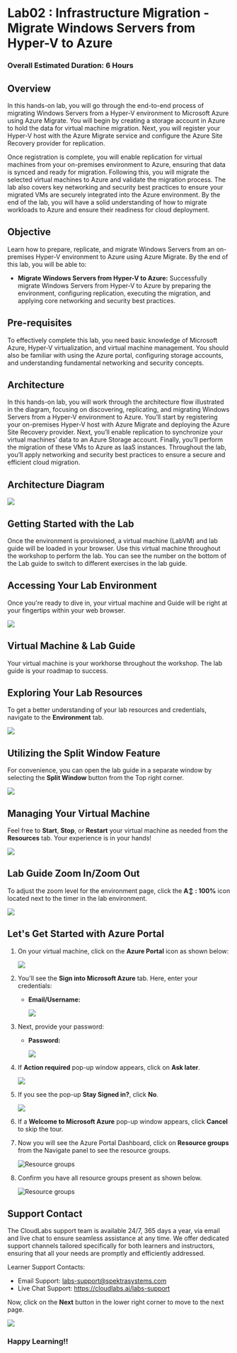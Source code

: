 # Lab02 : Infrastructure Migration - Migrate Windows Servers from Hyper-V to Azure

### Overall Estimated Duration: 6 Hours

## Overview
In this hands-on lab, you will go through the end-to-end process of migrating Windows Servers from a Hyper-V environment to Microsoft Azure using Azure Migrate. You will begin by creating a storage account in Azure to hold the data for virtual machine migration. Next, you will register your Hyper-V host with the Azure Migrate service and configure the Azure Site Recovery provider for replication.

Once registration is complete, you will enable replication for virtual machines from your on-premises environment to Azure, ensuring that data is synced and ready for migration. Following this, you will migrate the selected virtual machines to Azure and validate the migration process. The lab also covers key networking and security best practices to ensure your migrated VMs are securely integrated into the Azure environment. By the end of the lab, you will have a solid understanding of how to migrate workloads to Azure and ensure their readiness for cloud deployment.

## Objective
Learn how to prepare, replicate, and migrate Windows Servers from an on-premises Hyper-V environment to Azure using Azure Migrate. By the end of this lab, you will be able to:

- **Migrate Windows Servers from Hyper-V to Azure:** Successfully migrate Windows Servers from Hyper-V to Azure by preparing the environment, configuring replication, executing the migration, and applying core networking and security best practices.

## Pre-requisites
To effectively complete this lab, you need basic knowledge of Microsoft Azure, Hyper-V virtualization, and virtual machine management. You should also be familiar with using the Azure portal, configuring storage accounts, and understanding fundamental networking and security concepts.

## Architecture
In this hands-on lab, you will work through the architecture flow illustrated in the diagram, focusing on discovering, replicating, and migrating Windows Servers from a Hyper-V environment to Azure. You’ll start by registering your on-premises Hyper-V host with Azure Migrate and deploying the Azure Site Recovery provider. Next, you’ll enable replication to synchronize your virtual machines’ data to an Azure Storage account. Finally, you’ll perform the migration of these VMs to Azure as IaaS instances. Throughout the lab, you’ll apply networking and security best practices to ensure a secure and efficient cloud migration.

## Architecture Diagram 

   ![](./Images/akArch2.png)

## Getting Started with the Lab
Once the environment is provisioned, a virtual machine (LabVM) and lab guide will be loaded in your browser. Use this virtual machine throughout the workshop to perform the lab. You can see the number on the bottom of the Lab guide to switch to different exercises in the lab guide.

## Accessing Your Lab Environment
 
Once you're ready to dive in, your virtual machine and Guide will be right at your fingertips within your web browser.

   ![](./Images/30052025(1)new1.png)

## Virtual Machine & Lab Guide
 
Your virtual machine is your workhorse throughout the workshop. The lab guide is your roadmap to success.
 
## Exploring Your Lab Resources
 
To get a better understanding of your lab resources and credentials, navigate to the **Environment** tab.

   ![](./Images/30052025(2)new.png)
 
## Utilizing the Split Window Feature
 
For convenience, you can open the lab guide in a separate window by selecting the **Split Window** button from the Top right corner.
 
   ![](./Images/30052025(3)new.png)
 
## Managing Your Virtual Machine
 
Feel free to **Start**, **Stop**, or **Restart** your virtual machine as needed from the **Resources** tab. Your experience is in your hands!
 
  ![](./Images/30052025(4)new.png)

## Lab Guide Zoom In/Zoom Out

To adjust the zoom level for the environment page, click the **A↕ : 100%** icon located next to the timer in the lab environment.

   ![](./Images/30052025(5)new.png)
 
## Let's Get Started with Azure Portal
 
1. On your virtual machine, click on the **Azure Portal** icon as shown below:
 
    ![](./Images/GS1new.png)
 
2. You'll see the **Sign into Microsoft Azure** tab. Here, enter your credentials:
 
   - **Email/Username:** <inject key="AzureAdUserEmail"></inject>
 
      ![](./Images/GS2new.png)
 
3. Next, provide your password:
 
   - **Password:** <inject key="AzureAdUserPassword"></inject>
 
      ![](./Images/GS3new.png)

4. If **Action required** pop-up window appears, click on **Ask later**.

      ![](./Images/ask-later-01new.png)
 
4. If you see the pop-up **Stay Signed in?**, click **No**.

      ![](./Images/GS9new.png)

6. If a **Welcome to Microsoft Azure** pop-up window appears, click **Cancel** to skip the tour.

7. Now you will see the Azure Portal Dashboard, click on **Resource groups** from the Navigate panel to see the resource groups.

   ![](Images/select-rgnew.png "Resource groups")
   
8. Confirm you have all resource groups present as shown below.

   ![](Images/upimage10new.png "Resource groups")
 
## Support Contact
The CloudLabs support team is available 24/7, 365 days a year, via email and live chat to ensure seamless assistance at any time. We offer dedicated support channels tailored specifically for both learners and instructors, ensuring that all your needs are promptly and efficiently addressed.

Learner Support Contacts:

- Email Support: labs-support@spektrasystems.com
- Live Chat Support: https://cloudlabs.ai/labs-support

Now, click on the **Next** button in the lower right corner to move to the next page.

   ![](./Images/GS4new.png)

### Happy Learning!!
